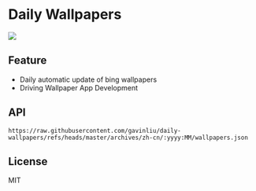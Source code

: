 # Daily Wallpapers
  
![](https://www.bing.com/th?id=OHR.JaipurFort_ZH-CN3891828158_UHD.jpg)

## Feature

- Daily automatic update of bing wallpapers
- Driving Wallpaper App Development

## API

```
https://raw.githubusercontent.com/gavinliu/daily-wallpapers/refs/heads/master/archives/zh-cn/:yyyy:MM/wallpapers.json
```

## License

MIT
  